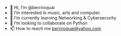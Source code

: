 - 👋 Hi, I’m @berriroquai
- 👀 I’m interested in music, arts and computer.
- 🌱 I’m currently learning Networking & Cybersecurity
- 💞️ I’m looking to collaborate on Python
- 📫 How to reach me berriroquai@yahoo.com

<!---
berriroquai/berriroquai is a ✨ special ✨ repository because its `README.md` (this file) appears on your GitHub profile.
You can click the Preview link to take a look at your changes.
--->
